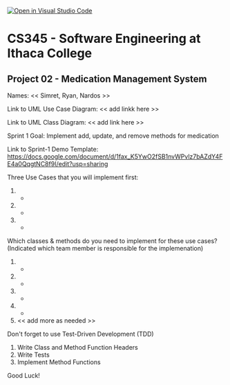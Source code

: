 [![Open in Visual Studio Code](https://classroom.github.com/assets/open-in-vscode-c66648af7eb3fe8bc4f294546bfd86ef473780cde1dea487d3c4ff354943c9ae.svg)](https://classroom.github.com/online_ide?assignment_repo_id=10008270&assignment_repo_type=AssignmentRepo)
# CS345 - Software Engineering at Ithaca College
## Project 02 - Medication Management System

Names:
<< Simret, Ryan, Nardos >>


Link to UML Use Case Diagram:
<< add linkk here >>

Link to UML Class Diagram:
<< add link here >>

Sprint 1 Goal:
Implement add, update, and remove methods for medication

Link to Sprint-1 Demo Template:
https://docs.google.com/document/d/1fax_K5YwO2fSB1nvWPvlz7bAZdY4FE4a0QqgtNC8f9I/edit?usp=sharing


Three Use Cases that you will implement first:
1. -
2. - 
3. - 

Which classes & methods do you need to implement for these use cases?
(Indicated which team member is responsible for the implemenation)
1. -
2. -
3. -
4. -
5. << add more as needed >>

Don't forget to use Test-Driven Development (TDD)
1. Write Class and Method Function Headers
2. Write Tests
3. Implement Method Functions

Good Luck!

